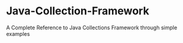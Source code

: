 # Java-Collection-Framework
A Complete Reference to Java Collections Framework through simple examples

